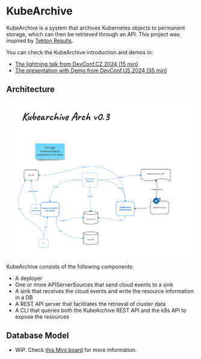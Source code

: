 # KubeArchive

KubeArchive is a system that archives Kubernetes objects to permanent storage, which can then be retrieved through an API.
This project was inspired by [Tekton Results](https://github.com/tektoncd/results).

You can check the KubeArchive introduction and demos in:
* [The lightning talk from DevConf.CZ 2024 (15 min)](https://www.youtube.com/watch?v=3N1ut_0hHBo)
* [The presentation with Demo from DevConf.US 2024 (35 min)](https://www.youtube.com/watch?v=YR6jqPv_jaw)

## Architecture

![kubarchive architecture diagram](/profile/arch-diagram.png)

KubeArchive consists of the following components:

- A deployer
- One or more APIServerSources that send cloud events to a sink
- A sink that receives the cloud events and write the resource information in a DB
- A REST API server that facilitates the retrieval of cluster data
- A CLI that queries both the KubeArchive REST API and the k8s API to expose the resources

## Database Model

- WIP. Check [this Miro board](https://miro.com/app/board/uXjVNjKPncc=/) for more information.
